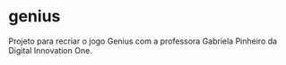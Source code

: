# genius

Projeto para recriar o jogo Genius com a professora Gabriela Pinheiro da Digital Innovation One.
